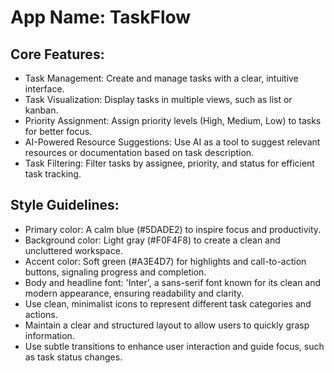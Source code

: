 # **App Name**: TaskFlow

## Core Features:

- Task Management: Create and manage tasks with a clear, intuitive interface.
- Task Visualization: Display tasks in multiple views, such as list or kanban.
- Priority Assignment: Assign priority levels (High, Medium, Low) to tasks for better focus.
- AI-Powered Resource Suggestions: Use AI as a tool to suggest relevant resources or documentation based on task description.
- Task Filtering: Filter tasks by assignee, priority, and status for efficient task tracking.

## Style Guidelines:

- Primary color: A calm blue (#5DADE2) to inspire focus and productivity.
- Background color: Light gray (#F0F4F8) to create a clean and uncluttered workspace.
- Accent color: Soft green (#A3E4D7) for highlights and call-to-action buttons, signaling progress and completion.
- Body and headline font: 'Inter', a sans-serif font known for its clean and modern appearance, ensuring readability and clarity.
- Use clean, minimalist icons to represent different task categories and actions.
- Maintain a clear and structured layout to allow users to quickly grasp information.
- Use subtle transitions to enhance user interaction and guide focus, such as task status changes.